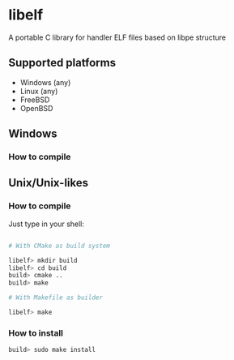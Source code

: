 # libelf

A portable C library for handler ELF files based on libpe structure

## Supported platforms

- Windows (any)
- Linux (any)
- FreeBSD
- OpenBSD

## Windows

### How to compile

## Unix/Unix-likes

### How to compile

Just type in your shell:

~~~bash

# With CMake as build system

libelf> mkdir build
libelf> cd build
build> cmake ..
build> make

# With Makefile as builder

libelf> make
~~~

### How to install

~~~bash
build> sudo make install
~~~
